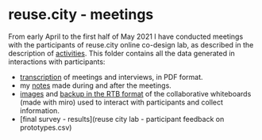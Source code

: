 # reuse.city - meetings

From early April to the first half of May 2021 I have conducted meetings with the participants of reuse.city online co-design lab, as described in the description of [activities](../activities.md). This folder contains all the data generated in interactions with participants:

 - [transcription](transcriptions) of meetings and interviews, in PDF format.
 - my [notes](notes) made during and after the meetings.
 - [images](miro-boards) and [backup in the RTB format](miro-boards/export) of the collaborative whiteboards (made with miro) used to interact with participants and collect information.
 - [final survey - results](reuse city lab - participant feedback on prototypes.csv)
